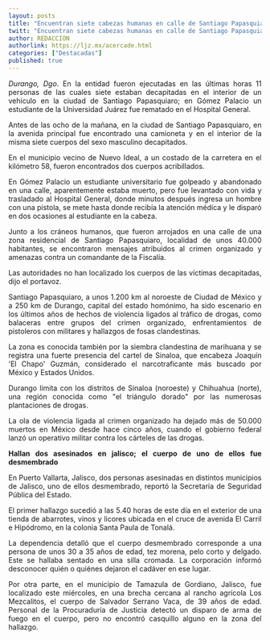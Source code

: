 ```yaml
---
layout: posts
title: "Encuentran siete cabezas humanas en calle de Santiago Papasquiaro, Durango"
twitt: "Encuentran siete cabezas humanas en calle de Santiago Papasquiaro, Durango"
author: REDACCION
authorlink: https://ljz.mx/acercade.html
categories: ["Destacadas"]
published: true
---
```

<p style="text-align: justify;">
  <em>Durango, Dgo</em>. En la entidad fueron ejecutadas en las últimas horas 11 personas de las cuales siete estaban decapitadas en el interior de un vehículo en la ciudad de Santiago Papasquiaro; en Gómez Palacio un estudiante de la Universidad Juárez fue rematado en el Hospital General.
</p>

<p style="text-align: justify;">
  Antes de las ocho de la mañana, en la ciudad de Santiago Papasquiaro, en la avenida principal fue encontrado una camioneta y en el interior de la misma siete cuerpos del sexo masculino decapitados.
</p>

<p style="text-align: justify;">
  En el municipio vecino de Nuevo Ideal, a un costado de la carretera en el kilómetro 58, fueron encontrados dos cuerpos acribillados.
</p>

<p style="text-align: justify;">
  En Gómez Palacio un estudiante universitario fue golpeado y abandonado en una calle, aparentemente estaba muerto, pero fue levantado con vida y trasladado al Hospital General, donde minutos después ingresa un hombre con una pistola, se mete hasta donde recibía la atención médica y le disparó en dos ocasiones al estudiante en la cabeza.
</p>

<p style="text-align: justify;">
  Junto a los cráneos humanos, que fueron arrojados en una calle de una zona residencial de Santiago Papasquiaro, localidad de unos 40.000 habitantes, se encontraron mensajes atribuidos al crimen organizado y amenazas contra un comandante de la Fiscalía.
</p>

<p style="text-align: justify;">
  Las autoridades no han localizado los cuerpos de las víctimas decapitadas, dijo el portavoz.
</p>

<p style="text-align: justify;">
  Santiago Papasquiaro, a unos 1.200 km al noroeste de Ciudad de México y a 250 km de Durango, capital del estado homónimo, ha sido escenario en los últimos años de hechos de violencia ligados al tráfico de drogas, como balaceras entre grupos del crimen organizado, enfrentamientos de pistoleros con militares y hallazgos de fosas clandestinas.
</p>

<p style="text-align: justify;">
  La zona es conocida también por la siembra clandestina de marihuana y se registra una fuerte presencia del cartel de Sinaloa, que encabeza Joaquín 'El Chapo' Guzmán, considerado el narcotraficante más buscado por México y Estados Unidos.
</p>

<p style="text-align: justify;">
  Durango limita con los distritos de Sinaloa (noroeste) y Chihuahua (norte), una región conocida como "el triángulo dorado" por las numerosas plantaciones de drogas.
</p>

<p style="text-align: justify;">
  La ola de violencia ligada al crimen organizado ha dejado más de 50.000 muertos en México desde hace cinco años, cuando el gobierno federal lanzó un operativo militar contra los cárteles de las drogas.
</p>

<p style="text-align: justify;">
  <strong>Hallan dos asesinados en jalisco; el cuerpo de uno de ellos fue desmembrado</strong>
</p>

<p style="text-align: justify;">
  En Puerto Vallarta, Jalisco, dos personas asesinadas en distintos municipios de Jalisco, uno de ellos desmembrado, reportó la Secretaria de Seguridad Pública del Estado.
</p>

<p style="text-align: justify;">
  El primer hallazgo sucedió a las 5.40 horas de este día en el exterior de una tienda de abarrotes, vinos y licores ubicada en el cruce de avenida El Carril e Hipódromo, en la colonia Santa Paula de Tonalá.
</p>

<p style="text-align: justify;">
  La dependencia detalló que el cuerpo desmembrado corresponde a una persona de unos 30 a 35 años de edad, tez morena, pelo corto y delgado. Este se hallaba sentado en una silla cromada. La corporación informó desconocer quién o quiénes dejaron el cadáver en ese lugar.
</p>

<p style="text-align: justify;">
  Por otra parte, en el municipio de Tamazula de Gordiano, Jalisco, fue localizado este miércoles, en una brecha cercana al rancho agrícola Los Mezcalitos, el cuerpo de Salvador Serrano Vaca, de 39 años de edad. Personal de la Procuraduría de Justicia detectó un disparo de arma de fuego en el cuerpo, pero no encontró casquillo alguno en la zona del hallazgo.
</p>
